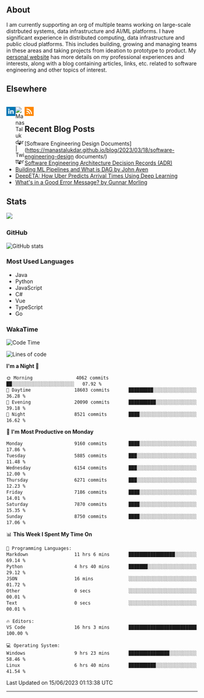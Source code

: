 ## About

I am currently supporting an org of multiple teams working on large-scale distrbuted systems, data infrastructure and AI/ML platforms. I have significant experience in distributed computing, data infrastructure and public cloud platforms. This includes building, growing and managing teams in these areas and taking projects from ideation to prototype to product. My [personal website](https://manastalukdar.github.io/) has more details on my professional experiences and interests, along with a blog containing articles, links, etc. related to software engineering and other topics of interest.

## Elsewhere

</br>

<a href="https://www.linkedin.com/in/manastalukdar" target="_blank">
  <img align="left" alt="Manas Talukdar | Linkedin" width="24px" src="https://raw.githubusercontent.com/edent/SuperTinyIcons/master/images/svg/linkedin.svg" />
</a>
<a href="https://www.twitter.com/manastalukdar" target="_blank">
  <img align="left" alt="Manas Talukdar | Twitter" width="24px" src="https://github.com/TheDudeThatCode/TheDudeThatCode/blob/master/Assets/Twitter.svg" />
</a>
<a href="https://manastalukdar.github.io/" target="_blank">
  <img align="left" alt="Manas Talukdar | Website" width="24px" src="https://github.com/edent/SuperTinyIcons/blob/master/images/svg/rss.svg" />
</a>

</br>

## Recent Blog Posts

<!-- BLOG:START -->
- [Software Engineering Design Documents](https://manastalukdar.github.io/blog/2023/03/18/software-engineering-design documents/)
- [Software Engineering Architecture Decision Records &lpar;ADR&rpar;](https://manastalukdar.github.io/blog/2023/03/18/software-engineering-architecture-decision-records/)
- [Building ML Pipelines and What is DAG by John Aven](https://manastalukdar.github.io/blog/2022/03/21/building-ml-pipelines-dag/)
- [DeepETA: How Uber Predicts Arrival Times Using Deep Learning](https://manastalukdar.github.io/blog/2022/03/21/deepeta-uber-predicts-arrival-times-deep-learning/)
- [What&#39;s in a Good Error Message? by Gunnar Morling](https://manastalukdar.github.io/blog/2022/02/11/good-error-message-gunnar-morling/)
<!-- BLOG:END -->

## Stats

![](https://komarev.com/ghpvc/?username=manastalukdar)

### GitHub

![GitHub stats](https://github-readme-stats.vercel.app/api?username=manastalukdar&show_icons=true&hide_border=true&hide_rank=true&hide_title=true&icon_color=79ff97&text_color=cecac3&bg_color=4d4b4b)

### Most Used Languages

- Java
- Python
- JavaScript
- C#
- Vue
- TypeScript
- Go

<!--
![Top Langs](https://github-readme-stats.vercel.app/api/top-langs/?username=manastalukdar&layout=compact&hide_border=true&hide_title=true&icon_color=79ff97&text_color=cecac3&bg_color=4d4b4b)
-->

### WakaTime

<!--START_SECTION:waka-->
![Code Time](http://img.shields.io/badge/Code%20Time-3%2C626%20hrs%202%20mins-blue)

![Lines of code](https://img.shields.io/badge/From%20Hello%20World%20I%27ve%20Written-18.6%20million%20lines%20of%20code-blue)

**I'm a Night 🦉** 

```text
🌞 Morning                4062 commits        ██░░░░░░░░░░░░░░░░░░░░░░░   07.92 % 
🌆 Daytime                18603 commits       █████████░░░░░░░░░░░░░░░░   36.28 % 
🌃 Evening                20090 commits       ██████████░░░░░░░░░░░░░░░   39.18 % 
🌙 Night                  8521 commits        ████░░░░░░░░░░░░░░░░░░░░░   16.62 % 
```
📅 **I'm Most Productive on Monday** 

```text
Monday                   9160 commits        ████░░░░░░░░░░░░░░░░░░░░░   17.86 % 
Tuesday                  5885 commits        ███░░░░░░░░░░░░░░░░░░░░░░   11.48 % 
Wednesday                6154 commits        ███░░░░░░░░░░░░░░░░░░░░░░   12.00 % 
Thursday                 6271 commits        ███░░░░░░░░░░░░░░░░░░░░░░   12.23 % 
Friday                   7186 commits        ████░░░░░░░░░░░░░░░░░░░░░   14.01 % 
Saturday                 7870 commits        ████░░░░░░░░░░░░░░░░░░░░░   15.35 % 
Sunday                   8750 commits        ████░░░░░░░░░░░░░░░░░░░░░   17.06 % 
```


📊 **This Week I Spent My Time On** 

```text
💬 Programming Languages: 
Markdown                 11 hrs 6 mins       █████████████████░░░░░░░░   69.14 % 
Python                   4 hrs 40 mins       ███████░░░░░░░░░░░░░░░░░░   29.12 % 
JSON                     16 mins             ░░░░░░░░░░░░░░░░░░░░░░░░░   01.72 % 
Other                    0 secs              ░░░░░░░░░░░░░░░░░░░░░░░░░   00.01 % 
Text                     0 secs              ░░░░░░░░░░░░░░░░░░░░░░░░░   00.01 % 

🔥 Editors: 
VS Code                  16 hrs 3 mins       █████████████████████████   100.00 % 

💻 Operating System: 
Windows                  9 hrs 23 mins       ███████████████░░░░░░░░░░   58.46 % 
Linux                    6 hrs 40 mins       ██████████░░░░░░░░░░░░░░░   41.54 % 
```


 Last Updated on 15/06/2023 01:13:38 UTC
<!--END_SECTION:waka-->

---

<!--

**manastalukdar/manastalukdar** is a ✨ _special_ ✨ repository because its `README.md` (this file) appears on your GitHub profile.

Here are some ideas to get you started:

- 🔭 I’m currently working on ...
- 🌱 I’m currently learning ...
- 👯 I’m looking to collaborate on ...
- 🤔 I’m looking for help with ...
- 💬 Ask me about ...
- 📫 How to reach me: ...
- 😄 Pronouns: ...
- ⚡ Fun fact: ...
-->
